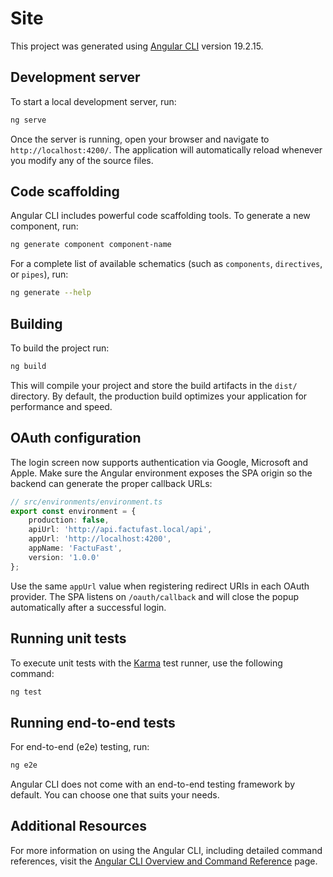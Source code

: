 # Site

This project was generated using [Angular CLI](https://github.com/angular/angular-cli) version 19.2.15.

## Development server

To start a local development server, run:

```bash
ng serve
```

Once the server is running, open your browser and navigate to `http://localhost:4200/`. The application will automatically reload whenever you modify any of the source files.

## Code scaffolding

Angular CLI includes powerful code scaffolding tools. To generate a new component, run:

```bash
ng generate component component-name
```

For a complete list of available schematics (such as `components`, `directives`, or `pipes`), run:

```bash
ng generate --help
```

## Building

To build the project run:

```bash
ng build
```

This will compile your project and store the build artifacts in the `dist/` directory. By default, the production build optimizes your application for performance and speed.

## OAuth configuration

The login screen now supports authentication via Google, Microsoft and Apple. Make sure the Angular environment exposes the SPA origin so the backend can generate the proper callback URLs:

```ts
// src/environments/environment.ts
export const environment = {
	production: false,
	apiUrl: 'http://api.factufast.local/api',
	appUrl: 'http://localhost:4200',
	appName: 'FactuFast',
	version: '1.0.0'
};
```

Use the same `appUrl` value when registering redirect URIs in each OAuth provider. The SPA listens on `/oauth/callback` and will close the popup automatically after a successful login.

## Running unit tests

To execute unit tests with the [Karma](https://karma-runner.github.io) test runner, use the following command:

```bash
ng test
```

## Running end-to-end tests

For end-to-end (e2e) testing, run:

```bash
ng e2e
```

Angular CLI does not come with an end-to-end testing framework by default. You can choose one that suits your needs.

## Additional Resources

For more information on using the Angular CLI, including detailed command references, visit the [Angular CLI Overview and Command Reference](https://angular.dev/tools/cli) page.
